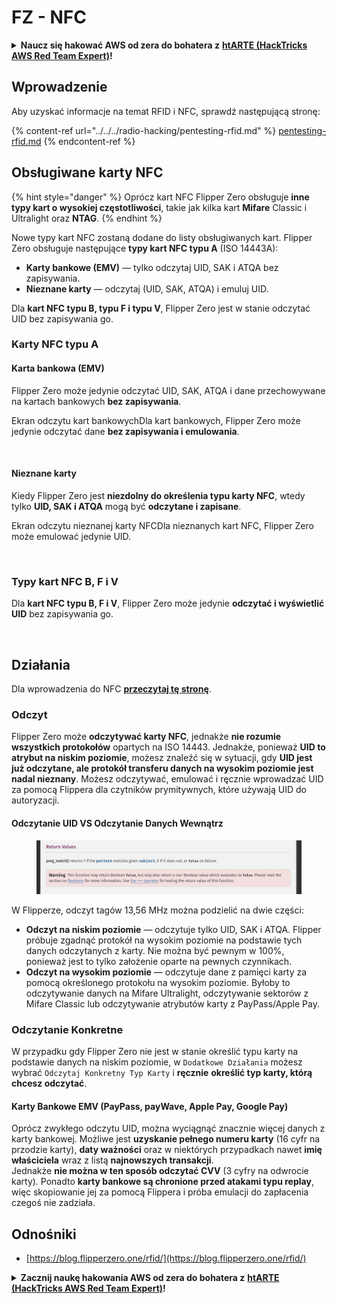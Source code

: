 # FZ - NFC

<details>

<summary><strong>Naucz się hakować AWS od zera do bohatera z</strong> <a href="https://training.hacktricks.xyz/courses/arte"><strong>htARTE (HackTricks AWS Red Team Expert)</strong></a><strong>!</strong></summary>

* Czy pracujesz w **firmie z branży cyberbezpieczeństwa**? Chcesz zobaczyć swoją **firmę reklamowaną na HackTricks**? lub chcesz mieć dostęp do **najnowszej wersji PEASS lub pobrać HackTricks w formacie PDF**? Sprawdź [**PLANY SUBSKRYPCYJNE**](https://github.com/sponsors/carlospolop)!
* Odkryj [**Rodzinę PEASS**](https://opensea.io/collection/the-peass-family), naszą kolekcję ekskluzywnych [**NFT**](https://opensea.io/collection/the-peass-family)
* Zdobądź [**oficjalne gadżety PEASS & HackTricks**](https://peass.creator-spring.com)
* **Dołącz do** [**💬**](https://emojipedia.org/speech-balloon/) [**grupy Discord**](https://discord.gg/hRep4RUj7f) lub [**grupy telegramowej**](https://t.me/peass) lub **śledź** mnie na **Twitterze** 🐦[**@carlospolopm**](https://twitter.com/hacktricks_live)**.**
* **Podziel się swoimi sztuczkami hakerskimi, przesyłając PR-y do** [**repozytorium hacktricks**](https://github.com/carlospolop/hacktricks) **i** [**repozytorium hacktricks-cloud**](https://github.com/carlospolop/hacktricks-cloud).

</details>

## Wprowadzenie <a href="#9wrzi" id="9wrzi"></a>

Aby uzyskać informacje na temat RFID i NFC, sprawdź następującą stronę:

{% content-ref url="../../../radio-hacking/pentesting-rfid.md" %}
[pentesting-rfid.md](../../../radio-hacking/pentesting-rfid.md)
{% endcontent-ref %}

## Obsługiwane karty NFC <a href="#9wrzi" id="9wrzi"></a>

{% hint style="danger" %}
Oprócz kart NFC Flipper Zero obsługuje **inne typy kart o wysokiej częstotliwości**, takie jak kilka kart **Mifare** Classic i Ultralight oraz **NTAG**.
{% endhint %}

Nowe typy kart NFC zostaną dodane do listy obsługiwanych kart. Flipper Zero obsługuje następujące **typy kart NFC typu A** (ISO 14443A):

* ﻿**Karty bankowe (EMV)** — tylko odczytaj UID, SAK i ATQA bez zapisywania.
* ﻿**Nieznane karty** — odczytaj (UID, SAK, ATQA) i emuluj UID.

Dla **kart NFC typu B, typu F i typu V**, Flipper Zero jest w stanie odczytać UID bez zapisywania go.

### Karty NFC typu A <a href="#uvusf" id="uvusf"></a>

#### Karta bankowa (EMV) <a href="#kzmrp" id="kzmrp"></a>

Flipper Zero może jedynie odczytać UID, SAK, ATQA i dane przechowywane na kartach bankowych **bez zapisywania**.

Ekran odczytu kart bankowychDla kart bankowych, Flipper Zero może jedynie odczytać dane **bez zapisywania i emulowania**.

<figure><img src="https://cdn.flipperzero.one/Monosnap_Miro_2022-08-17_12-26-31.png?auto=format&#x26;ixlib=react-9.1.1&#x26;h=916&#x26;w=2662" alt=""><figcaption></figcaption></figure>

#### Nieznane karty <a href="#37eo8" id="37eo8"></a>

Kiedy Flipper Zero jest **niezdolny do określenia typu karty NFC**, wtedy tylko **UID, SAK i ATQA** mogą być **odczytane i zapisane**.

Ekran odczytu nieznanej karty NFCDla nieznanych kart NFC, Flipper Zero może emulować jedynie UID.

<figure><img src="https://cdn.flipperzero.one/Monosnap_Miro_2022-08-17_12-27-53.png?auto=format&#x26;ixlib=react-9.1.1&#x26;h=932&#x26;w=2634" alt=""><figcaption></figcaption></figure>

### Typy kart NFC B, F i V <a href="#wyg51" id="wyg51"></a>

Dla **kart NFC typu B, F i V**, Flipper Zero może jedynie **odczytać i wyświetlić UID** bez zapisywania go.

<figure><img src="https://archbee.imgix.net/3StCFqarJkJQZV-7N79yY/zBU55Fyj50TFO4U7S-OXH_screenshot-2022-08-12-at-182540.png?auto=format&#x26;ixlib=react-9.1.1&#x26;h=1080&#x26;w=2704" alt=""><figcaption></figcaption></figure>

## Działania

Dla wprowadzenia do NFC [**przeczytaj tę stronę**](../../../radio-hacking/pentesting-rfid.md#high-frequency-rfid-tags-13.56-mhz).

### Odczyt

Flipper Zero może **odczytywać karty NFC**, jednakże **nie rozumie wszystkich protokołów** opartych na ISO 14443. Jednakże, ponieważ **UID to atrybut na niskim poziomie**, możesz znaleźć się w sytuacji, gdy **UID jest już odczytane, ale protokół transferu danych na wysokim poziomie jest nadal nieznany**. Możesz odczytywać, emulować i ręcznie wprowadzać UID za pomocą Flippera dla czytników prymitywnych, które używają UID do autoryzacji.

#### Odczytanie UID VS Odczytanie Danych Wewnątrz <a href="#reading-the-uid-vs-reading-the-data-inside" id="reading-the-uid-vs-reading-the-data-inside"></a>

<figure><img src="../../../.gitbook/assets/image (26).png" alt=""><figcaption></figcaption></figure>

W Flipperze, odczyt tagów 13,56 MHz można podzielić na dwie części:

* **Odczyt na niskim poziomie** — odczytuje tylko UID, SAK i ATQA. Flipper próbuje zgadnąć protokół na wysokim poziomie na podstawie tych danych odczytanych z karty. Nie można być pewnym w 100%, ponieważ jest to tylko założenie oparte na pewnych czynnikach.
* **Odczyt na wysokim poziomie** — odczytuje dane z pamięci karty za pomocą określonego protokołu na wysokim poziomie. Byłoby to odczytywanie danych na Mifare Ultralight, odczytywanie sektorów z Mifare Classic lub odczytywanie atrybutów karty z PayPass/Apple Pay.

### Odczytanie Konkretne

W przypadku gdy Flipper Zero nie jest w stanie określić typu karty na podstawie danych na niskim poziomie, w `Dodatkowe Działania` możesz wybrać `Odczytaj Konkretny Typ Karty` i **ręcznie** **określić typ karty, którą chcesz odczytać**.

#### Karty Bankowe EMV (PayPass, payWave, Apple Pay, Google Pay) <a href="#emv-bank-cards-paypass-paywave-apple-pay-google-pay" id="emv-bank-cards-paypass-paywave-apple-pay-google-pay"></a>

Oprócz zwykłego odczytu UID, można wyciągnąć znacznie więcej danych z karty bankowej. Możliwe jest **uzyskanie pełnego numeru karty** (16 cyfr na przodzie karty), **daty ważności** oraz w niektórych przypadkach nawet **imię właściciela** wraz z listą **najnowszych transakcji**.\
Jednakże **nie można w ten sposób odczytać CVV** (3 cyfry na odwrocie karty). Ponadto **karty bankowe są chronione przed atakami typu replay**, więc skopiowanie jej za pomocą Flippera i próba emulacji do zapłacenia czegoś nie zadziała.
## Odnośniki

* [https://blog.flipperzero.one/rfid/](https://blog.flipperzero.one/rfid/)

<details>

<summary><strong>Zacznij naukę hakowania AWS od zera do bohatera z</strong> <a href="https://training.hacktricks.xyz/courses/arte"><strong>htARTE (HackTricks AWS Red Team Expert)</strong></a><strong>!</strong></summary>

* Czy pracujesz w **firmie z branży cyberbezpieczeństwa**? Chcesz zobaczyć, jak Twoja **firma jest reklamowana na HackTricks**? lub chcesz mieć dostęp do **najnowszej wersji PEASS lub pobrać HackTricks w formacie PDF**? Sprawdź [**PLANY SUBSKRYPCYJNE**](https://github.com/sponsors/carlospolop)!
* Odkryj [**Rodzinę PEASS**](https://opensea.io/collection/the-peass-family), naszą kolekcję ekskluzywnych [**NFT**](https://opensea.io/collection/the-peass-family)
* Zdobądź [**oficjalne gadżety PEASS & HackTricks**](https://peass.creator-spring.com)
* **Dołącz do** [**💬**](https://emojipedia.org/speech-balloon/) [**grupy Discord**](https://discord.gg/hRep4RUj7f) lub [**grupy telegramowej**](https://t.me/peass) lub **śledź** mnie na **Twitterze** 🐦[**@carlospolopm**](https://twitter.com/hacktricks_live)**.**
* **Podziel się swoimi sztuczkami hakowania, przesyłając PR-y do** [**repozytorium hacktricks**](https://github.com/carlospolop/hacktricks) **i** [**repozytorium hacktricks-cloud**](https://github.com/carlospolop/hacktricks-cloud).

</details>
